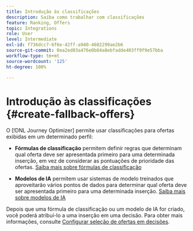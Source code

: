 ```yaml
---
title: Introdução às classificações
description: Saiba como trabalhar com classificações
feature: Ranking, Offers
topic: Integrations
role: User
level: Intermediate
exl-id: f736dcc7-6f6e-42ff-a940-4602299ae2b6
source-git-commit: 0ea2ed03a476e0b64a8ebfadde403ff9f9e57bba
workflow-type: tm+mt
source-wordcount: '125'
ht-degree: 100%

---
```


# Introdução às classificações {#create-fallback-offers}

O [!DNL Journey Optimizer] permite usar classificações para ofertas exibidas em um determinado perfil:

* **Fórmulas de classificação** permitem definir regras que determinam qual oferta deve ser apresentada primeiro para uma determinada inserção, em vez de considerar as pontuações de prioridade das ofertas. [Saiba mais sobre fórmulas de classificação](create-ranking-formulas.md)

* **Modelos de IA** permitem usar sistemas de modelo treinados que aproveitarão vários pontos de dados para determinar qual oferta deve ser apresentada primeiro para uma determinada inserção. [Saiba mais sobre modelos de IA](ai-models.md)

Depois que uma fórmula de classificação ou um modelo de IA for criado, você poderá atribuí-lo a uma inserção em uma decisão. Para obter mais informações, consulte [Configurar seleção de ofertas em decisões](../offer-activities/configure-offer-selection.md).
